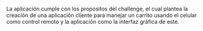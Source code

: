 La aplicación cumple con los propositos del challenge, el cual plantea la creación de una aplicación cliente para manejar un
carrito usando el celular como control remoto y la aplicación como la interfaz gráfica de este.
